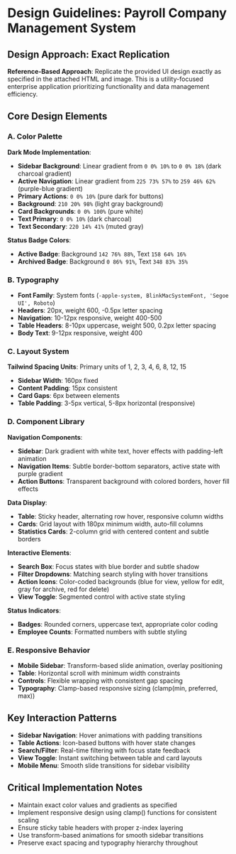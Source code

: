 # Design Guidelines: Payroll Company Management System

## Design Approach: Exact Replication
**Reference-Based Approach**: Replicate the provided UI design exactly as specified in the attached HTML and image. This is a utility-focused enterprise application prioritizing functionality and data management efficiency.

## Core Design Elements

### A. Color Palette
**Dark Mode Implementation**:
- **Sidebar Background**: Linear gradient from `0 0% 10%` to `0 0% 18%` (dark charcoal gradient)
- **Active Navigation**: Linear gradient from `225 73% 57%` to `259 46% 62%` (purple-blue gradient)
- **Primary Actions**: `0 0% 10%` (pure dark for buttons)
- **Background**: `210 20% 98%` (light gray background)
- **Card Backgrounds**: `0 0% 100%` (pure white)
- **Text Primary**: `0 0% 10%` (dark charcoal)
- **Text Secondary**: `220 14% 41%` (muted gray)

**Status Badge Colors**:
- **Active Badge**: Background `142 76% 88%`, Text `158 64% 16%`
- **Archived Badge**: Background `0 86% 91%`, Text `348 83% 35%`

### B. Typography
- **Font Family**: System fonts (`-apple-system, BlinkMacSystemFont, 'Segoe UI', Roboto`)
- **Headers**: 20px, weight 600, -0.5px letter spacing
- **Navigation**: 10-12px responsive, weight 400-500
- **Table Headers**: 8-10px uppercase, weight 500, 0.2px letter spacing
- **Body Text**: 9-12px responsive, weight 400

### C. Layout System
**Tailwind Spacing Units**: Primary units of 1, 2, 3, 4, 6, 8, 12, 15
- **Sidebar Width**: 160px fixed
- **Content Padding**: 15px consistent
- **Card Gaps**: 6px between elements
- **Table Padding**: 3-5px vertical, 5-8px horizontal (responsive)

### D. Component Library

**Navigation Components**:
- **Sidebar**: Dark gradient with white text, hover effects with padding-left animation
- **Navigation Items**: Subtle border-bottom separators, active state with purple gradient
- **Action Buttons**: Transparent background with colored borders, hover fill effects

**Data Display**:
- **Table**: Sticky header, alternating row hover, responsive column widths
- **Cards**: Grid layout with 180px minimum width, auto-fill columns
- **Statistics Cards**: 2-column grid with centered content and subtle borders

**Interactive Elements**:
- **Search Box**: Focus states with blue border and subtle shadow
- **Filter Dropdowns**: Matching search styling with hover transitions
- **Action Icons**: Color-coded backgrounds (blue for view, yellow for edit, gray for archive, red for delete)
- **View Toggle**: Segmented control with active state styling

**Status Indicators**:
- **Badges**: Rounded corners, uppercase text, appropriate color coding
- **Employee Counts**: Formatted numbers with subtle styling

### E. Responsive Behavior
- **Mobile Sidebar**: Transform-based slide animation, overlay positioning
- **Table**: Horizontal scroll with minimum width constraints
- **Controls**: Flexible wrapping with consistent gap spacing
- **Typography**: Clamp-based responsive sizing (clamp(min, preferred, max))

## Key Interaction Patterns
- **Sidebar Navigation**: Hover animations with padding transitions
- **Table Actions**: Icon-based buttons with hover state changes
- **Search/Filter**: Real-time filtering with focus state feedback
- **View Toggle**: Instant switching between table and card layouts
- **Mobile Menu**: Smooth slide transitions for sidebar visibility

## Critical Implementation Notes
- Maintain exact color values and gradients as specified
- Implement responsive design using clamp() functions for consistent scaling
- Ensure sticky table headers with proper z-index layering
- Use transform-based animations for smooth sidebar transitions
- Preserve exact spacing and typography hierarchy throughout
